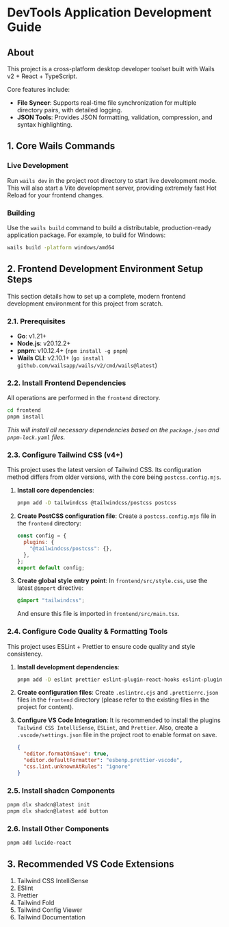# DevTools Application Development Guide

## About

This project is a cross-platform desktop developer toolset built with Wails v2 + React + TypeScript.

Core features include:

- **File Syncer**: Supports real-time file synchronization for multiple directory pairs, with detailed logging.
- **JSON Tools**: Provides JSON formatting, validation, compression, and syntax highlighting.

## 1. Core Wails Commands

### Live Development

Run `wails dev` in the project root directory to start live development mode. This will also start a Vite development server, providing extremely fast Hot Reload for your frontend changes.

### Building

Use the `wails build` command to build a distributable, production-ready application package. For example, to build for Windows:

```bash
wails build -platform windows/amd64
```

## 2. Frontend Development Environment Setup Steps

This section details how to set up a complete, modern frontend development environment for this project from scratch.

### 2.1. Prerequisites

- **Go**: v1.21+
- **Node.js**: v20.12.2+
- **pnpm**: v10.12.4+ (`npm install -g pnpm`)
- **Wails CLI**: v2.10.1+ (`go install github.com/wailsapp/wails/v2/cmd/wails@latest`)

### 2.2. Install Frontend Dependencies

All operations are performed in the `frontend` directory.

```bash
cd frontend
pnpm install
```

_This will install all necessary dependencies based on the `package.json` and `pnpm-lock.yaml` files._

### 2.3. Configure Tailwind CSS (v4+)

This project uses the latest version of Tailwind CSS. Its configuration method differs from older versions, with the core being `postcss.config.mjs`.

1. **Install core dependencies**:

    ```bash
    pnpm add -D tailwindcss @tailwindcss/postcss postcss
    ```

2. **Create PostCSS configuration file**:
    Create a `postcss.config.mjs` file in the `frontend` directory:

    ```javascript
    const config = {
      plugins: {
        "@tailwindcss/postcss": {},
      },
    };
    export default config;
    ```

3. **Create global style entry point**:
    In `frontend/src/style.css`, use the latest `@import` directive:

    ```css
    @import "tailwindcss";
    ```

    And ensure this file is imported in `frontend/src/main.tsx`.

### 2.4. Configure Code Quality & Formatting Tools

This project uses ESLint + Prettier to ensure code quality and style consistency.

1. **Install development dependencies**:

    ```bash
    pnpm add -D eslint prettier eslint-plugin-react-hooks eslint-plugin-react-refresh @typescript-eslint/eslint-plugin @typescript-eslint/parser eslint-config-prettier
    ```

2. **Create configuration files**:
    Create `.eslintrc.cjs` and `.prettierrc.json` files in the `frontend` directory (please refer to the existing files in the project for content).

3. **Configure VS Code Integration**:
    It is recommended to install the plugins `Tailwind CSS IntelliSense`, `ESLint`, and `Prettier`. Also, create a `.vscode/settings.json` file in the project root to enable format on save.

    ```json
    {
      "editor.formatOnSave": true,
      "editor.defaultFormatter": "esbenp.prettier-vscode",
      "css.lint.unknownAtRules": "ignore"
    }
    ```

### 2.5. Install shadcn Components

```bash
pnpm dlx shadcn@latest init
pnpm dlx shadcn@latest add button
```

### 2.6. Install Other Components

```bash
pnpm add lucide-react
```

## 3. Recommended VS Code Extensions

1. Tailwind CSS IntelliSense
2. ESlint
3. Prettier
4. Tailwind Fold
5. Tailwind Config Viewer
6. Tailwind Documentation
